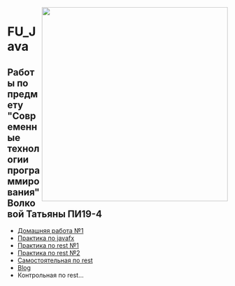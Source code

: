 <img src=https://i.pinimg.com/originals/1d/44/25/1d4425d6544672ed4585b2fca68fc967.jpg width="425" height="445" align="right"/>

# FU_Java
## Работы по предмету  "Современные технологии программирования" Волковой Татьяны ПИ19-4

* [Домашняя работа №1](https://github.com/TatianaVolkovaa/FU_Java/tree/master/дз%2018.02.21)
* [Практика по javafx](https://github.com/TatianaVolkovaa/FU_Java/tree/master/javafx_pi19-4)
* [Практика по rest №1](https://github.com/TatianaVolkovaa/FU_Java/tree/master/pi19_4)
* [Практика по rest №2](https://github.com/TatianaVolkovaa/FU_Java/tree/master/rest_pi19_4)
* [Самостоятельная по rest](https://github.com/TatianaVolkovaa/FU_Java/tree/master/volkova_pi19_4)
* [Blog](https://github.com/TatianaVolkovaa/FU_Java/tree/master/blog)
* Контрольная по rest...
